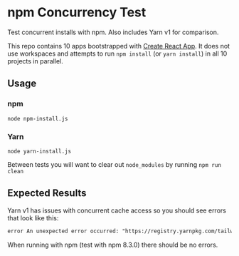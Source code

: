 # npm Concurrency Test

Test concurrent installs with npm. Also includes Yarn v1 for comparison.

This repo contains 10 apps bootstrapped with [Create React App](https://github.com/facebook/create-react-app). It does not use workspaces and attempts to run `npm install` (or `yarn install`) in all 10 projects in parallel.

## Usage

### npm

`node npm-install.js`

### Yarn

`node yarn-install.js`

Between tests you will want to clear out `node_modules` by running `npm run clean`

## Expected Results

Yarn v1 has issues with concurrent cache access so you should see errors that look like this:

```txt
error An unexpected error occurred: "https://registry.yarnpkg.com/tailwindcss/-/tailwindcss-3.0.15.tgz: ENOENT: no such file or directory, open '/Users/iansu/Library/Caches/Yarn/v6/npm-tailwindcss-3.0.15-e4db219771eb7678a3bfd97b3f6c8fe20be0a410-integrity/node_modules/tailwindcss/.yarn-tarball.tgz'".
```

When running with npm (test with npm 8.3.0) there should be no errors.
